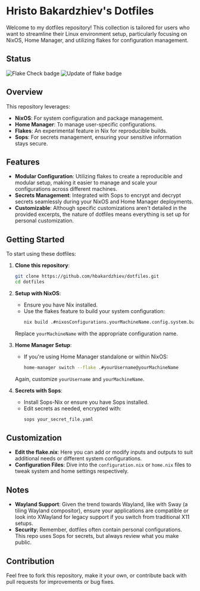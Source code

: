 # Hristo Bakardzhiev's Dotfiles

Welcome to my dotfiles repository! This collection is tailored for users who want to streamline their Linux environment setup, particularly focusing on NixOS, Home Manager, and utilizing flakes for configuration management.

## Status
![Flake Check badge](https://github.com/hbakardzhiev/dotfiles/actions/workflows/flakeCheck.yml/badge.svg)
![Update of flake badge](https://github.com/hbakardzhiev/dotfiles/actions/workflows/bump.yml/badge.svg)

## Overview

This repository leverages:
- **NixOS**: For system configuration and package management.
- **Home Manager**: To manage user-specific configurations.
- **Flakes**: An experimental feature in Nix for reproducible builds.
- **Sops**: For secrets management, ensuring your sensitive information stays secure.

## Features

- **Modular Configuration**: Utilizing flakes to create a reproducible and modular setup, making it easier to manage and scale your configurations across different machines.
- **Secrets Management**: Integrated with Sops to encrypt and decrypt secrets seamlessly during your NixOS and Home Manager deployments.
- **Customizable**: Although specific customizations aren't detailed in the provided excerpts, the nature of dotfiles means everything is set up for personal customization.

## Getting Started

To start using these dotfiles:

1. **Clone this repository**:
   ```bash
   git clone https://github.com/hbakardzhiev/dotfiles.git
   cd dotfiles
   ```

2. **Setup with NixOS**:
   - Ensure you have Nix installed.
   - Use the flakes feature to build your system configuration:
     ```bash
     nix build .#nixosConfigurations.yourMachineName.config.system.build.toplevel
     ```
   Replace `yourMachineName` with the appropriate configuration name.

3. **Home Manager Setup**:
   - If you're using Home Manager standalone or within NixOS:
     ```bash
     home-manager switch --flake .#yourUsername@yourMachineName
     ```
   Again, customize `yourUsername` and `yourMachineName`.

4. **Secrets with Sops**:
   - Install Sops-Nix or ensure you have Sops installed.
   - Edit secrets as needed, encrypted with:
     ```bash
     sops your_secret_file.yaml
     ```

## Customization

- **Edit the flake.nix**: Here you can add or modify inputs and outputs to suit additional needs or different system configurations.
- **Configuration Files**: Dive into the `configuration.nix` or `home.nix` files to tweak system and home settings respectively.

## Notes

- **Wayland Support**: Given the trend towards Wayland, like with Sway (a tiling Wayland compositor), ensure your applications are compatible or look into XWayland for legacy support if you switch from traditional X11 setups.
- **Security**: Remember, dotfiles often contain personal configurations. This repo uses Sops for secrets, but always review what you make public.

## Contribution

Feel free to fork this repository, make it your own, or contribute back with pull requests for improvements or bug fixes.
